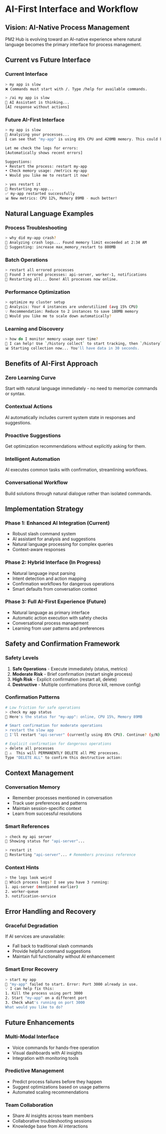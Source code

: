 # AI-First Interface and Workflow

## Vision: AI-Native Process Management

PM2 Hub is evolving toward an AI-native experience where natural language becomes the primary interface for process management.

## Current vs Future Interface

### Current Interface

```bash
> my app is slow
❌ Commands must start with /. Type /help for available commands.

> /ai my app is slow
🤖 AI Assistant is thinking...
[AI response without actions]
```

### Future AI-First Interface

```bash
> my app is slow
🤖 Analyzing your processes...
I can see that "my-app" is using 85% CPU and 420MB memory. This could be causing slowness.

Let me check the logs for errors:
[Automatically shows recent errors]

Suggestions:
• Restart the process: restart my-app
• Check memory usage: /metrics my-app
• Would you like me to restart it now?

> yes restart it
🔄 Restarting my-app...
✅ my-app restarted successfully
📊 New metrics: CPU 12%, Memory 89MB - much better!
```

## Natural Language Examples

### Process Troubleshooting

```bash
> why did my-app crash?
🤖 Analyzing crash logs... Found memory limit exceeded at 2:34 AM
🔧 Suggesting: increase max_memory_restart to 800MB
```

### Batch Operations

```bash
> restart all errored processes
🤖 Found 3 errored processes: api-server, worker-1, notifications
🔄 Restarting all... Done! All processes now online.
```

### Performance Optimization

```bash
> optimize my cluster setup
🤖 Analysis: Your 4 instances are underutilized (avg 15% CPU)
💡 Recommendation: Reduce to 2 instances to save 180MB memory
🚀 Would you like me to scale down automatically?
```

### Learning and Discovery

```bash
> how do I monitor memory usage over time?
🤖 I can help! Use `/history collect` to start tracking, then `/history` to view trends.
📊 Starting collection now... You'll have data in 30 seconds.
```

## Benefits of AI-First Approach

### Zero Learning Curve

Start with natural language immediately - no need to memorize commands or syntax.

### Contextual Actions

AI automatically includes current system state in responses and suggestions.

### Proactive Suggestions

Get optimization recommendations without explicitly asking for them.

### Intelligent Automation

AI executes common tasks with confirmation, streamlining workflows.

### Conversational Workflow

Build solutions through natural dialogue rather than isolated commands.

## Implementation Strategy

### Phase 1: Enhanced AI Integration (Current)

- Robust slash command system
- AI assistant for analysis and suggestions
- Natural language processing for complex queries
- Context-aware responses

### Phase 2: Hybrid Interface (In Progress)

- Natural language input parsing
- Intent detection and action mapping
- Confirmation workflows for dangerous operations
- Smart defaults from conversation context

### Phase 3: Full AI-First Experience (Future)

- Natural language as primary interface
- Automatic action execution with safety checks
- Conversational process management
- Learning from user patterns and preferences

## Safety and Confirmation Framework

### Safety Levels

1. **Safe Operations** - Execute immediately (status, metrics)
2. **Moderate Risk** - Brief confirmation (restart single process)
3. **High Risk** - Explicit confirmation (restart all, delete)
4. **Destructive** - Multiple confirmations (force kill, remove config)

### Confirmation Patterns

```bash
# Low friction for safe operations
> check my app status
🤖 Here's the status for "my-app": online, CPU 15%, Memory 89MB

# Smart confirmation for moderate operations
> restart the slow app
🤖 I'll restart "api-server" (currently using 85% CPU). Continue? (y/N)

# Explicit confirmation for dangerous operations
> delete all processes
🤖 ⚠️  This will PERMANENTLY DELETE all PM2 processes.
Type "DELETE ALL" to confirm this destructive action:
```

## Context Management

### Conversation Memory

- Remember processes mentioned in conversation
- Track user preferences and patterns
- Maintain session-specific context
- Learn from successful resolutions

### Smart References

```bash
> check my api server
🤖 Showing status for "api-server"...

> restart it
🤖 Restarting "api-server"... # Remembers previous reference
```

### Context Hints

```bash
> the logs look weird
🤖 Which process logs? I see you have 3 running:
1. api-server (mentioned earlier)
2. worker-queue
3. notification-service
```

## Error Handling and Recovery

### Graceful Degradation

If AI services are unavailable:

- Fall back to traditional slash commands
- Provide helpful command suggestions
- Maintain full functionality without AI enhancement

### Smart Error Recovery

```bash
> start my app
🤖 "my-app" failed to start. Error: Port 3000 already in use.
💡 I can help fix this:
1. Kill the process using port 3000
2. Start "my-app" on a different port
3. Check what's running on port 3000
What would you like to do?
```

## Future Enhancements

### Multi-Modal Interface

- Voice commands for hands-free operation
- Visual dashboards with AI insights
- Integration with monitoring tools

### Predictive Management

- Predict process failures before they happen
- Suggest optimizations based on usage patterns
- Automated scaling recommendations

### Team Collaboration

- Share AI insights across team members
- Collaborative troubleshooting sessions
- Knowledge base from AI interactions
